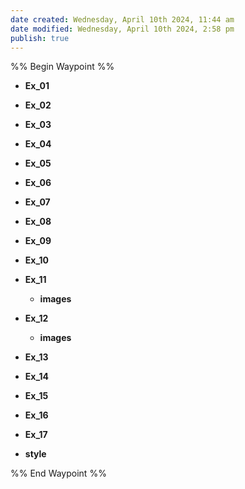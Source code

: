 ```yaml
---
date created: Wednesday, April 10th 2024, 11:44 am
date modified: Wednesday, April 10th 2024, 2:58 pm
publish: true
---
```


%% Begin Waypoint %%
- **Ex_01**

- **Ex_02**

- **Ex_03**

- **Ex_04**

- **Ex_05**

- **Ex_06**

- **Ex_07**

- **Ex_08**

- **Ex_09**

- **Ex_10**

- **Ex_11**
	- **images**

- **Ex_12**
	- **images**

- **Ex_13**

- **Ex_14**

- **Ex_15**

- **Ex_16**

- **Ex_17**

- **style**


%% End Waypoint %%